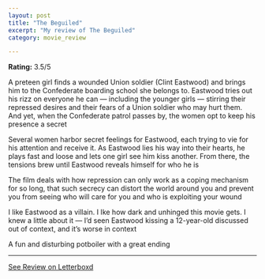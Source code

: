 ```yaml
---
layout: post
title: "The Beguiled"
excerpt: "My review of The Beguiled"
category: movie_review

---
```


**Rating:** 3.5/5

A preteen girl finds a wounded Union soldier (Clint Eastwood) and brings him to the Confederate boarding school she belongs to. Eastwood tries out his rizz on everyone he can — including the younger girls — stirring their repressed desires and their fears of a Union soldier who may hurt them. And yet, when the Confederate patrol passes by, the women opt to keep his presence a secret

Several women harbor secret feelings for Eastwood, each trying to vie for his attention and receive it. As Eastwood lies his way into their hearts, he plays fast and loose and lets one girl see him kiss another. From there, the tensions brew until Eastwood reveals himself for who he is

The film deals with how repression can only work as a coping mechanism for so long, that such secrecy can distort the world around you and prevent you from seeing who will care for you and who is exploiting your wound

I like Eastwood as a villain. I Ike how dark and unhinged this movie gets. I knew a little about it — I’d seen Eastwood kissing a 12-year-old discussed out of context, and it’s worse in context

A fun and disturbing potboiler with a great ending

<hr>

[See Review on Letterboxd](https://boxd.it/4hMsAn)
